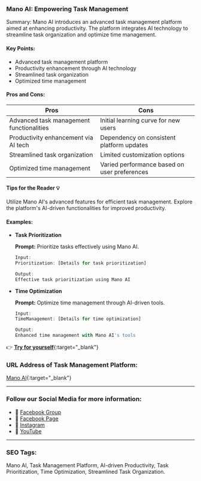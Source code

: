 ### Mano AI: Empowering Task Management

Summary: Mano AI introduces an advanced task management platform aimed at enhancing productivity. The platform integrates AI technology to streamline task organization and optimize time management.

#### Key Points:

- Advanced task management platform
- Productivity enhancement through AI technology
- Streamlined task organization
- Optimized time management

#### Pros and Cons:

| Pros                                     | Cons                                        |
| ---------------------------------------- | -------------------------------------------- |
| Advanced task management functionalities | Initial learning curve for new users         |
| Productivity enhancement via AI tech     | Dependency on consistent platform updates    |
| Streamlined task organization            | Limited customization options                |
| Optimized time management               | Varied performance based on user preferences|

#### Tips for the Reader 💡

Utilize Mano AI's advanced features for efficient task management. Explore the platform's AI-driven functionalities for improved productivity.

#### Examples:

- **Task Prioritization**

    **Prompt:** Prioritize tasks effectively using Mano AI.

    ```dart
    Input:
    Prioritization: [Details for task prioritization]

    Output:
    Effective task prioritization using Mano AI
    ```

- **Time Optimization**

    **Prompt:** Optimize time management through AI-driven tools.

    ```dart
    Input:
    TimeManagement: [Details for time optimization]

    Output:
    Enhanced time management with Mano AI's tools
    ```

👉 [**Try for yourself**](https://www.usemano.com/){:target="_blank"}

### URL Address of Task Management Platform:

[Mano AI](https://www.usemano.com/){:target="_blank"}

<hr>

### Follow our Social Media for more information:

- 📘 <a href="https://www.facebook.com/groups/trionxai" target="_blank">Facebook Group</a>
- 📄 <a href="https://www.facebook.com/ai.trionxai" target="_blank">Facebook Page</a>
- 📸 <a href="https://www.instagram.com/trionxai/" target="_blank">Instagram</a>
- 🎥 <a href="https://www.youtube.com/@robotdocs/" target="_blank">YouTube</a>

<hr>


### SEO Tags:

Mano AI, Task Management Platform, AI-driven Productivity, Task Prioritization, Time Optimization, Streamlined Task Organization.